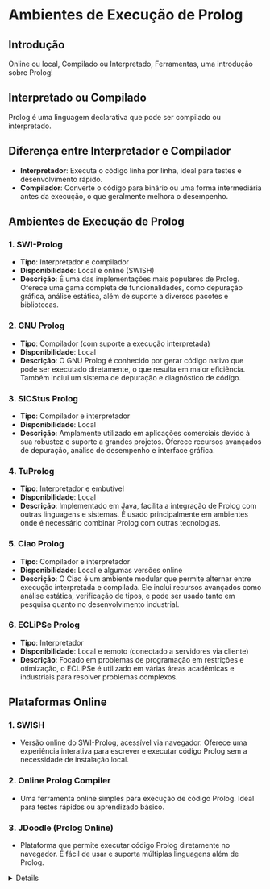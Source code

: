 
# Ambientes de Execução de Prolog

## Introdução
Online ou local, Compilado ou Interpretado, Ferramentas, uma introdução sobre Prolog!

## Interpretado ou Compilado
Prolog é uma linguagem declarativa que pode ser compilado ou interpretado.

## Diferença entre Interpretador e Compilador
- **Interpretador**: Executa o código linha por linha, ideal para testes e desenvolvimento rápido. 
- **Compilador**: Converte o código para binário ou uma forma intermediária antes da execução, o que geralmente melhora o desempenho.

## Ambientes de Execução de Prolog

### 1. SWI-Prolog
- **Tipo**: Interpretador e compilador
- **Disponibilidade**: Local e online (SWISH)
- **Descrição**: É uma das implementações mais populares de Prolog. Oferece uma gama completa de funcionalidades, como depuração gráfica, análise estática, além de suporte a diversos pacotes e bibliotecas.
  
### 2. GNU Prolog
- **Tipo**: Compilador (com suporte a execução interpretada)
- **Disponibilidade**: Local
- **Descrição**: O GNU Prolog é conhecido por gerar código nativo que pode ser executado diretamente, o que resulta em maior eficiência. Também inclui um sistema de depuração e diagnóstico de código.

### 3. SICStus Prolog
- **Tipo**: Compilador e interpretador
- **Disponibilidade**: Local
- **Descrição**: Amplamente utilizado em aplicações comerciais devido à sua robustez e suporte a grandes projetos. Oferece recursos avançados de depuração, análise de desempenho e interface gráfica.

### 4. TuProlog
- **Tipo**: Interpretador e embutível
- **Disponibilidade**: Local
- **Descrição**: Implementado em Java, facilita a integração de Prolog com outras linguagens e sistemas. É usado principalmente em ambientes onde é necessário combinar Prolog com outras tecnologias.

### 5. Ciao Prolog
- **Tipo**: Compilador e interpretador
- **Disponibilidade**: Local e algumas versões online
- **Descrição**: O Ciao é um ambiente modular que permite alternar entre execução interpretada e compilada. Ele inclui recursos avançados como análise estática, verificação de tipos, e pode ser usado tanto em pesquisa quanto no desenvolvimento industrial.

### 6. ECLiPSe Prolog
- **Tipo**: Interpretador
- **Disponibilidade**: Local e remoto (conectado a servidores via cliente)
- **Descrição**: Focado em problemas de programação em restrições e otimização, o ECLiPSe é utilizado em várias áreas acadêmicas e industriais para resolver problemas complexos.

## Plataformas Online
### 1. SWISH
- Versão online do SWI-Prolog, acessível via navegador. Oferece uma experiência interativa para escrever e executar código Prolog sem a necessidade de instalação local.

### 2. Online Prolog Compiler
- Uma ferramenta online simples para execução de código Prolog. Ideal para testes rápidos ou aprendizado básico.

### 3. JDoodle (Prolog Online)
- Plataforma que permite executar código Prolog diretamente no navegador. É fácil de usar e suporta múltiplas linguagens além de Prolog.

<details>

<sumary>Exemplos de prolog</sumary>
% Fatos
pai(joao, maria).
pai(joao, jose).
mae(ana, maria).
mae(ana, jose).

% Regras
irmao(X, Y) :- pai(P, X), pai(P, Y), mae(M, X), mae(M, Y), X \= Y.
filho(X, P) :- pai(P, X); mae(P, X).
filha(X, P) :- (pai(P, X); mae(P, X)), sexo(X, feminino).
sexo(maria, feminino).
sexo(jose, masculino).

% Consultas:
% ?- irmao(maria, jose). % verdadeiro
% ?- filho(jose, joao).  % verdadeiro
% ?- filha(maria, ana).  % verdadeiro

</details>

